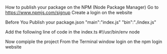 How to publish your package on the NPM (Node Package Manager)
Go to https://www.npmjs.com/signup
Create a login on the website

Before You Publish your package.json
"main":"index.js"
"bin":"./index.js"

Add the following line  of code in the index.ts
#!/usr/bin/env node

Now compiple the project
From the Terminal window login on the npm login website

